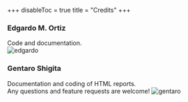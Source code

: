 +++
disableToc = true
title = "Credits"
+++

### Edgardo M. Ortiz [<i class="fas fa-envelope fa-1x"></i>](mailto:e.ortiz.v&#64;gmail.com) [<i class="fab fa-github fa-1x"></i>](https://github.com/edgardomortiz) [<i class="fab fa-twitter fa-1x"></i>](https://twitter.com/edgardomortiz)

Code and documentation.  
![edgardo](/images/credits_edgardo.jpg?height=350px&classes=left,shadow)

### Gentaro Shigita [<i class="fas fa-envelope fa-1x"></i>](mailto:gentaro.shigita&#64;tum.de) [<i class="fab fa-github fa-1x"></i>](https://github.com/shigita) [<i class="fab fa-twitter fa-1x"></i>](https://twitter.com/gentaro_shigita)

Documentation and coding of HTML reports.  
Any questions and feature requests are welcome!
![gentaro](/images/credits_gentaro.jpg?width=350px&classes=left,shadow)
